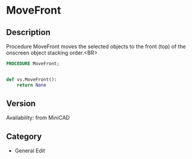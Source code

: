 # MoveFront

## Description
Procedure MoveFront moves the selected objects to the front (top) of the onscreen object stacking order.&lt;BR&gt;


```pascal
PROCEDURE MoveFront;
```

```python

def vs.MoveFront():
    return None
```

## Version
Availability: from MiniCAD
## Category
* General Edit

